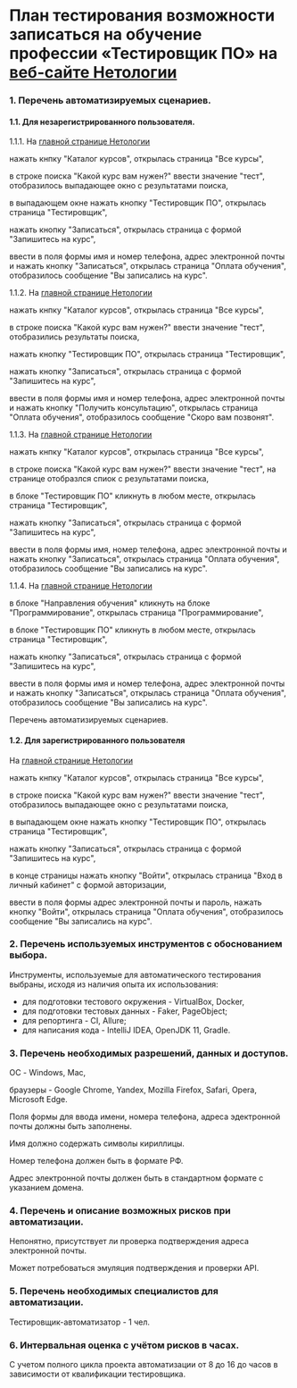 # План тестирования возможности записаться на обучение профессии «Тестировщик ПО» на [веб-сайте Нетологии](https://netology.ru)

### 1. Перечень автоматизируемых сценариев.

#### 1.1. Для незарегистрированного пользователя.

1.1.1. На [главной странице Нетологии](https://netology.ru)

нажать кнпку "Каталог курсов", открылась страница "Все курсы",

в строке поиска "Какой курс вам нужен?" ввести значение "тест", отобразилось выпадающее окно с результатами поиска,

в выпадающем окне нажать кнопку "Тестировщик ПО", открылась страница "Тестировщик",

нажать кнопку "Записаться", открылась страница с формой "Запишитесь на курс",

ввести в поля формы имя и номер телефона, адрес электронной почты и нажать кнопку "Записаться", открылась страница "Оплата обучения", отобразилось сообщение "Вы записались на курс".


1.1.2. На [главной странице Нетологии](https://netology.ru)

нажать кнпку "Каталог курсов", открылась страница "Все курсы",

в строке поиска "Какой курс вам нужен?" ввести значение "тест", отобразились результаты поиска,

нажать кнопку "Тестировщик ПО", открылась страница "Тестировщик",

нажать кнопку "Записаться", открылась страница с формой "Запишитесь на курс",

ввести в поля формы имя и номер телефона, адрес электронной почты и нажать кнопку "Получить консультацию", открылась страница "Оплата обучения", отобразилось сообщение "Скоро вам позвонят". 


1.1.3. На [главной странице Нетологии](https://netology.ru)

нажать кнпку "Каталог курсов", открылась страница "Все курсы",

в строке поиска "Какой курс вам нужен?" ввести значение "тест", на странице отобразлся спиок с результатами поиска,

в блоке "Тестировщик ПО" кликнуть в любом месте, открылась страница "Тестировщик",

нажать кнопку "Записаться", открылась страница с формой "Запишитесь на курс",

ввести в поля формы имя, номер телефона, адрес электронной почты и нажать кнопку "Записаться", открылась страница "Оплата обучения", отобразилось сообщение "Вы записались на курс".


1.1.4. На [главной странице Нетологии](https://netology.ru)

в блоке "Направления обучения" кликнуть на блоке "Программирование", открылась страница "Программирование", 

в блоке "Тестировщик ПО" кликнуть в любом месте, открылась страница "Тестировщик",

нажать кнопку "Записаться", открылась страница с формой "Запишитесь на курс",

ввести в поля формы имя и номер телефона, адрес электронной почты и нажать кнопку "Записаться", открылась страница "Оплата обучения", отобразилось сообщение "Вы записались на курс".

Перечень автоматизируемых сценариев.


#### 1.2. Для зарегистрированного пользователя

На [главной странице Нетологии](https://netology.ru)

нажать кнпку "Каталог курсов", открылась страница "Все курсы",

в строке поиска "Какой курс вам нужен?" ввести значение "тест", отобразилось выпадающее окно с результатами поиска,

в выпадающем окне нажать кнопку "Тестировщик ПО", открылась страница "Тестировщик",

нажать кнопку "Записаться", открылась страница с формой "Запишитесь на курс",

в конце страницы нажать кнопку "Войти", открылась страница "Вход в личный кабинет" с формой авторизации,

ввести в поля формы адрес электронной почты и пароль, нажать кнопку "Войти", открылась страница "Оплата обучения", отобразилось сообщение "Вы записались на курс".

### 2. Перечень используемых инструментов с обоснованием выбора.

Инструменты, используемые для автоматического тестирования выбраны, исходя из наличия опыта их использования:
- для подготовки тестового окружения - VirtualBox, Docker,
- для подготовки тестовых данных - Faker, PageObject;
- для репортинга - CI, Allure;
- для написания кода - IntelliJ IDEA, OpenJDK 11, Gradle. 

### 3. Перечень необходимых разрешений, данных и доступов.
ОС - Windows, Mac,

браузеры - Google Chrome, Yandex, Mozilla Firefox, Safari, Opera, Microsoft Edge.

Поля формы для ввода имени, номера телефона, адреса эдектронной почты должны быть заполнены.

Имя должно содержать символы кириллицы.

Номер телефона должен быть в формате РФ.

Адрес электронной почты должен быть в стандартном формате с указанием домена.

### 4. Перечень и описание возможных рисков при автоматизации.
Непонятно, присутствует ли проверка подтверждения адреса электронной почты.

Может потребоваться эмуляция подтверждения и проверки API.

### 5. Перечень необходимых специалистов для автоматизации.
Тестировщик-автоматизатор - 1 чел.

### 6. Интервальная оценка с учётом рисков в часах.
С учетом полного цикла проекта автоматизации от 8 до 16 до часов в зависимости от квалификации тестировщика.

